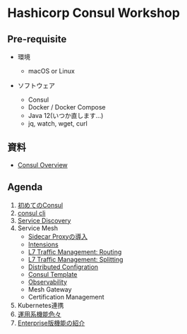 # Hashicorp Consul Workshop

## Pre-requisite

* 環境
	* macOS or Linux

* ソフトウェア
	* Consul
	* Docker / Docker Compose
	* Java 12(いつか直します...)
	* jq, watch, wget, curl

## 資料

* [Consul Overview](https://docs.google.com/presentation/d/126Y5PgELCuYcR-j4IRQcj7sxczMKT0PgFWS8x9StHXE/edit?usp=sharing)

## Agenda

1. [初めてのConsul](contents/hello-consul.md)
1. [consul cli](contents/cli.md)
1. [Service Discovery](contents/srd.md)
1. Service Mesh
	* [Sidecar Proxyの導入](contents/sidecar.md)
	* [Intensions](contents/intentions.md)
	* [L7 Traffic Management: Routing](contents/l7-routing.md)
	* [L7 Traffic Management: Splitting](contents/l7-splitting.md)
	* [Distributed Configration](contents/distributed-config.md)
	* [Consul Template](contents/scf.md)
	* [Observability](contents/observability.md)
	* Mesh Gateway
	* Certification Management
1. Kubernetes連携
1. [運用系機能色々](contents/utilities.md)
1. [Enterprise版機能の紹介](https://docs.google.com/presentation/d/1EdCRjc9nCBf9txf4xk__8BOUFYr5WhObsjz4IliAMgg/edit?usp=sharing)